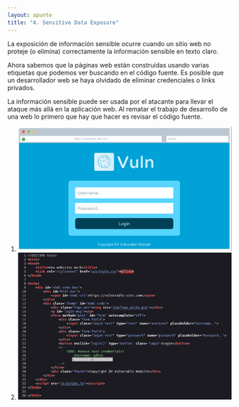 ```yaml
---
layout: apunte
title: "4. Sensitive Data Exposure"
---
```


La exposición de información sensible ocurre cuando un sitio web no proteje (o elimina) correctamente la información sensible en texto claro.

Ahora sabemos que la páginas web están construidas usando varias etiquetas que podemos ver buscando en el código fuente. Es posible que un desarrollador web se haya olvidado de eliminar credenciales o links privados.

La información sensible puede ser usada por el atacante para llevar el ataque más allá en la aplicación web. Al rematar el trabajo de desarrollo de una web lo primero que hay que hacer es revisar el código fuente.

1. ![](/apuntes/img/020.png)
2. ![](/apuntes/img/019.png)
